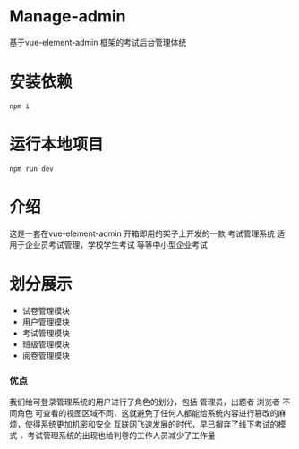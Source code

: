 # Manage-admin
基于vue-element-admin 框架的考试后台管理体统
# 安装依赖
```
npm i
```
# 运行本地项目
```
npm run dev
```
# 介绍
这是一套在vue-element-admin 开箱即用的架子上开发的一款 考试管理系统
适用于企业员考试管理，学校学生考试 等等中小型企业考试
# 划分展示
- 试卷管理模块
- 用户管理模块
- 考试管理模块
- 班级管理模块
- 阅卷管理模块
### 优点
我们给可登录管理系统的用户进行了角色的划分，包括 管理员，出题者 浏览者
不同角色 可查看的视图区域不同，这就避免了任何人都能给系统内容进行篡改的麻烦，使得系统更加机密和安全
互联网飞速发展的时代，早已摒弃了线下考试的模式 ，考试管理系统的出现也给判卷的工作人员减少了工作量 

